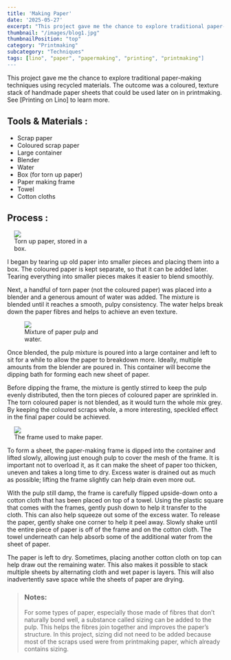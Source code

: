 ```yaml
---
title: 'Making Paper'
date: '2025-05-27'
excerpt: "This project gave me the chance to explore traditional paper-making techniques..."
thumbnail: "/images/blog1.jpg"
thumbnailPosition: "top"
category: "Printmaking"
subcategory: "Techniques"
tags: [lino", "paper", "papermaking", "printing", "printmaking"]
---
```


This project gave me the chance to explore traditional paper-making techniques using recycled materials. The outcome was a coloured, texture stack of handmade paper sheets that could be used later on in printmaking. See [Printing on Lino] to learn more.

## Tools & Materials :
-	Scrap paper
-	Coloured scrap paper
-	Large container
-	Blender
-	Water
-	Box (for torn up paper)
-	Paper making frame
-	Towel
-	Cotton cloths

## Process :

<div class="clearfix">
<figure class="flex-right" style="max-width: 12rem; margin-left: 1rem;">
  <img src="/Lyssis-Designs/Images/PrintMaking/TornPaper.jpg">
  <figcaption>Torn up paper, stored in a box.</figcaption>
</figure>

I began by tearing up old paper into smaller pieces and placing them into a box. The coloured paper is kept separate, so that it can be added later. Tearing everything into smaller pieces makes it easier to blend smoothly.

Next, a handful of torn paper (not the coloured paper) was placed into a blender and a generous amount of water was added. The mixture is blended until it reaches a smooth, pulpy consistency. The water helps break down the paper fibres and helps to achieve an even texture.
</div>

<div class="clearfix">
<figure class="flex-left" style="width: 12rem;">
    <img src="/Lyssis-Designs/Images/PrintMaking/PaperAndWater.jpg">
    <figcaption>Mixture of paper pulp and water.</figcaption>
</figure>

Once blended, the pulp mixture is poured into a large container and left to sit for a while to allow the paper to breakdown more. Ideally, multiple amounts from the blender are poured in. This container will become the dipping bath for forming each new sheet of paper.

Before dipping the frame, the mixture is gently stirred to keep the pulp evenly distributed, then the torn pieces of coloured paper are sprinkled in. The torn coloured paper is not blended, as it would turn the whole mix grey. By keeping the coloured scraps whole, a more interesting, speckled effect in the final paper could be achieved.
</div>

<div class="clearfix">
<figure class="flex-right" style="max-width: 15rem; margin-left: 1rem;">
  <img src="/Lyssis-Designs/Images/PrintMaking/FrameForPaperMaking.jpg">
  <figcaption>The frame used to make paper.</figcaption>
</figure>

To form a sheet, the paper-making frame is dipped into the container and lifted slowly, allowing just enough pulp to cover the mesh of the frame. It is important not to overload it, as it can make the sheet of paper too thicken, uneven and takes a long time to dry. Excess water is drained out as much as possible; lifting the frame slightly can help drain even more out.

With the pulp still damp, the frame is carefully flipped upside-down onto a cotton cloth that has been placed on top of a towel. Using the plastic square that comes with the frames, gently push down to help it transfer to the cloth. This can also help squeeze out some of the excess water. To release the paper, gently shake one corner to help it peel away. Slowly shake until the entire piece of paper is off of the frame and on the cotton cloth. The towel underneath can help absorb some of the additional water from the sheet of paper.
</div>

The paper is left to dry. Sometimes, placing another cotton cloth on top can help draw out the remaining water. This also makes it possible to stack multiple sheets by alternating cloth and wet paper is layers. This will also inadvertently save space while the sheets of paper are drying.

> ### Notes:
> For some types of paper, especially those made of fibres that don’t naturally bond well, a substance called sizing can be added to the pulp. This helps the fibres join together and improves the paper’s structure. In this project, sizing did not need to be added because most of the scraps used were from printmaking paper, which already contains sizing.